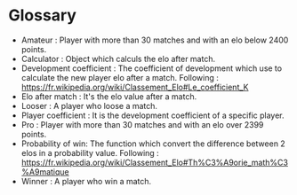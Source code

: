 # Glossary
* Amateur : Player with more than 30 matches and with an elo below 2400 points. 
* Calculator : Object which calculs the elo after match.
* Development coefficient : The coefficient of development which use to calculate the new player elo after a match.
  Following : https://fr.wikipedia.org/wiki/Classement_Elo#Le_coefficient_K
* Elo after match : It's the elo value after a match.
* Looser : A player who loose a match.
* Player coefficient : It is the development coefficient of a specific player.
* Pro : Player with more than 30 matches and with an elo over 2399 points.
* Probability of win: The function which convert the difference between 2 elos in a probability value.
  Following : https://fr.wikipedia.org/wiki/Classement_Elo#Th%C3%A9orie_math%C3%A9matique
* Winner : A player who win a match.